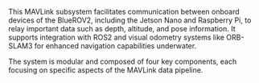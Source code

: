 This MAVLink subsystem facilitates communication between onboard devices of the BlueROV2, including the Jetson Nano and Raspberry Pi, to relay important data such as depth, altitude, and pose information. 
It supports integration with ROS2 and visual odometry systems like ORB-SLAM3 for enhanced navigation capabilities underwater.

The system is modular and composed of four key components, each focusing on specific aspects of the MAVLink data pipeline.
